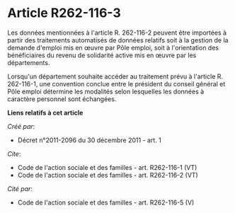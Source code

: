 # Article R262-116-3

Les données mentionnées à l'article R. 262-116-2 peuvent être importées à partir des traitements automatisés de données
relatifs soit à la gestion de la demande d'emploi mis en œuvre par Pôle emploi, soit à l'orientation des bénéficiaires du
revenu de solidarité active mis en œuvre par les départements. 

Lorsqu'un département souhaite accéder au traitement prévu à l'article R. 262-116-1, une convention conclue entre le
président du conseil général et Pôle emploi détermine les modalités selon lesquelles les données à caractère personnel sont
échangées.

**Liens relatifs à cet article**

_Créé par_:

  - Décret n°2011-2096 du 30 décembre 2011 - art. 1

_Cite_:

  - Code de l'action sociale et des familles - art. R262-116-1 (VT)
  - Code de l'action sociale et des familles - art. R262-116-2 (VT)

_Cité par_:

  - Code de l'action sociale et des familles - art. R262-116-5 (V)
